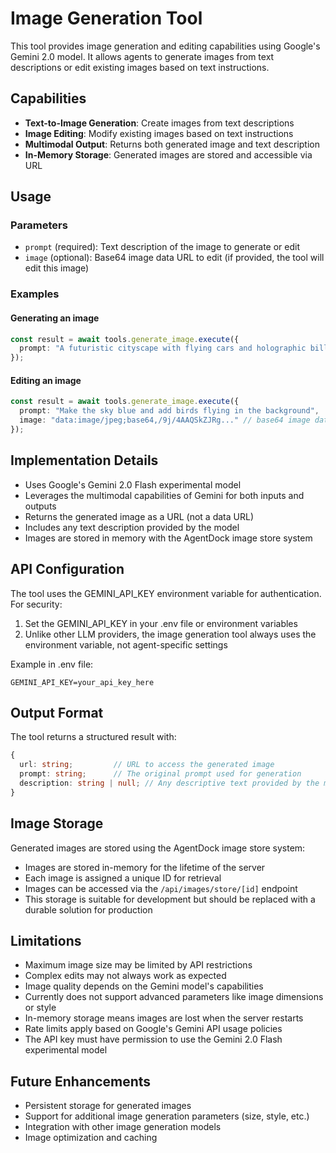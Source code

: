 # Image Generation Tool

This tool provides image generation and editing capabilities using Google's Gemini 2.0 model. It allows agents to generate images from text descriptions or edit existing images based on text instructions.

## Capabilities

- **Text-to-Image Generation**: Create images from text descriptions
- **Image Editing**: Modify existing images based on text instructions
- **Multimodal Output**: Returns both generated image and text description
- **In-Memory Storage**: Generated images are stored and accessible via URL

## Usage

### Parameters

- `prompt` (required): Text description of the image to generate or edit
- `image` (optional): Base64 image data URL to edit (if provided, the tool will edit this image)

### Examples

#### Generating an image

```typescript
const result = await tools.generate_image.execute({
  prompt: "A futuristic cityscape with flying cars and holographic billboards"
});
```

#### Editing an image

```typescript
const result = await tools.generate_image.execute({
  prompt: "Make the sky blue and add birds flying in the background",
  image: "data:image/jpeg;base64,/9j/4AAQSkZJRg..." // base64 image data
});
```

## Implementation Details

- Uses Google's Gemini 2.0 Flash experimental model
- Leverages the multimodal capabilities of Gemini for both inputs and outputs
- Returns the generated image as a URL (not a data URL)
- Includes any text description provided by the model
- Images are stored in memory with the AgentDock image store system

## API Configuration

The tool uses the GEMINI_API_KEY environment variable for authentication. For security:

1. Set the GEMINI_API_KEY in your .env file or environment variables
2. Unlike other LLM providers, the image generation tool always uses the environment variable, not agent-specific settings

Example in .env file:
```
GEMINI_API_KEY=your_api_key_here
```

## Output Format

The tool returns a structured result with:

```typescript
{
  url: string;         // URL to access the generated image
  prompt: string;      // The original prompt used for generation
  description: string | null; // Any descriptive text provided by the model
}
```

## Image Storage

Generated images are stored using the AgentDock image store system:

- Images are stored in-memory for the lifetime of the server
- Each image is assigned a unique ID for retrieval
- Images can be accessed via the `/api/images/store/[id]` endpoint
- This storage is suitable for development but should be replaced with a durable solution for production

## Limitations

- Maximum image size may be limited by API restrictions
- Complex edits may not always work as expected
- Image quality depends on the Gemini model's capabilities
- Currently does not support advanced parameters like image dimensions or style
- In-memory storage means images are lost when the server restarts
- Rate limits apply based on Google's Gemini API usage policies
- The API key must have permission to use the Gemini 2.0 Flash experimental model

## Future Enhancements

- Persistent storage for generated images
- Support for additional image generation parameters (size, style, etc.)
- Integration with other image generation models
- Image optimization and caching 